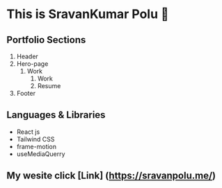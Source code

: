 # This is SravanKumar Polu 🙂

## Portfolio Sections
1. Header 
2. Hero-page 
   1. Work
      1.  Work
      2.  Resume
3. Footer




## Languages & Libraries
 * React js
 * Tailwind CSS
 * frame-motion
 * useMediaQuerry
   
## My wesite  click [Link] (https://sravanpolu.me/)
